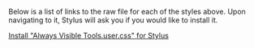 Below is a list of links to the raw file for each of the styles above. Upon navigating to it, Stylus will ask you if you would like to install it.  

[Install "Always Visible Tools.user.css" for Stylus](https://raw.githubusercontent.com/Neop0litan/CSS-Tweaks/main/Stylus/skribbl.io/Always%20Visible%20Tools.user.css)
